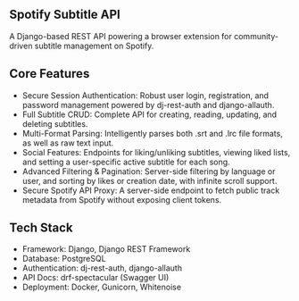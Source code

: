 ## Spotify Subtitle API
A Django-based REST API powering a browser extension for community-driven subtitle management on Spotify.

## Core Features
- Secure Session Authentication: Robust user login, registration, and password management powered by dj-rest-auth and django-allauth.
- Full Subtitle CRUD: Complete API for creating, reading, updating, and deleting subtitles.
- Multi-Format Parsing: Intelligently parses both .srt and .lrc file formats, as well as raw text input.
- Social Features: Endpoints for liking/unliking subtitles, viewing liked lists, and setting a user-specific active subtitle for each song.
- Advanced Filtering & Pagination: Server-side filtering by language or user, and sorting by likes or creation date, with infinite scroll support.
- Secure Spotify API Proxy: A server-side endpoint to fetch public track metadata from Spotify without exposing client tokens.

## Tech Stack
- Framework: Django, Django REST Framework
- Database: PostgreSQL
- Authentication: dj-rest-auth, django-allauth
- API Docs: drf-spectacular (Swagger UI)
- Deployment: Docker, Gunicorn, Whitenoise
